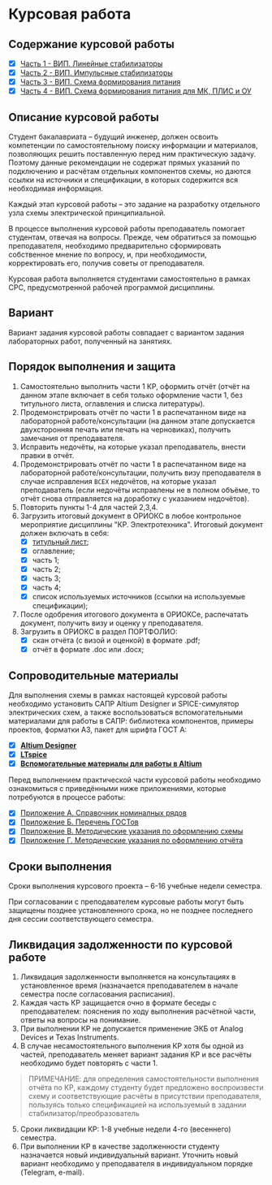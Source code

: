 # Курсовая работа

## Содержание курсовой работы

- [x] [Часть 1 - ВИП. Линейные стабилизаторы](./Part_1/README.md)  
- [x] [Часть 2 - ВИП. Импульсные стабилизаторы](./Part_2/README.md)  
- [x] [Часть 3 - ВИП. Схема формирования питания](./Part_3/README.md)
- [x] [Часть 4 - ВИП. Схема формирования питания для МК, ПЛИС и ОУ](./Part_4/README.md)

## Описание курсовой работы

Студент бакалавриата – будущий инженер, должен освоить компетенции по самостоятельному поиску информации и материалов, позволяющих решить поставленную перед ним практическую задачу. Поэтому данные рекомендации не содержат прямых указаний по подключению и расчётам отдельных компонентов схемы, но даются ссылки на источники и спецификации, в которых содержится вся необходимая информация.

Каждый этап курсовой работы – это задание на разработку отдельного узла схемы электрической принципиальной.

В процессе выполнения курсовой работы преподаватель помогает студентам, отвечая на вопросы. Прежде, чем обратиться за помощью преподавателя, необходимо предварительно сформировать собственное мнение по вопросу, и, при необходимости, корректировать его, получив советы от преподавателя.

Курсовая работа выполняется студентами самостоятельно в рамках СРС, предусмотренной рабочей программой дисциплины. 

## Вариант

Вариант задания курсовой работы совпадает с вариантом задания лабораторных работ, полученный на занятиях.

## Порядок выполнения и защита

1. Самостоятельно выполнить части 1 КР, оформить отчёт (отчёт на данном этапе включает в себя только оформление части 1, без титульного листа, оглавления и списка литературы).
2. Продемонстрировать отчёт по части 1 в распечатанном виде на лабораторной работе/консультации (на данном этапе допускается двухсторонняя печать или печать на черновиках), получить замечания от преподавателя.
3. Исправить недочёты, на которые указал преподаватель, внести правки в отчёт.
4. Продемонстрировать отчёт по части 1 в распечатанном виде на лабораторной работе/консультации, получить визу преподавателя в случае исправления `ВСЕХ` недочётов, на которые указал преподаватель (если недочёты исправлены не в полном объёме, то отчёт снова отправляется на доработку с указанием недочётов).
6. Повторить пункты 1-4 для частей 2,3,4.
8. Загрузить итоговый документ в ОРИОКС в любое контрольное мероприятие дисциплины "КР. Электротехника". Итоговый документ должен включать в себя:
    - [x] [титульный лист](./Titul_list.docx);
    - [x] оглавление;
    - [x] часть 1;
    - [x] часть 2;
    - [x] часть 3;
    - [x] часть 4;
    - [x] список используемых источников (ссылки на используемые спецификации);
9. После одобрения итогового документа в ОРИОКСе, распечатать документ, получить визу и оценку у преподавателя.
10. Загрузить в ОРИОКС в раздел ПОРТФОЛИО:
    - [x] скан отчёта (с визой и оценкой) в формате .pdf;
    - [x] отчёт в формате .doc или .docx;

## Сопроводительные материалы

Для выполнения схемы в рамках настоящей курсовой работы необходимо установить САПР Altium Designer и SPICE-симулятор электрических схем, а также воспользоваться вспомогательными материалами для работы в САПР: библиотека компонентов, примеры проектов, форматки А3, пакет для шрифта ГОСТ А:

- [x] **[Altium Designer](https://1drv.ms/f/s!AoDciBiVIuGkgcV2JYSgLOXXOr3G-A?e=51rPlc)**  
- [x] **[LTspice](https://1drv.ms/f/s!AoDciBiVIuGkgcUu0pop8-9Obpul-w?e=lXBUB3)**  
- [x] **[Вспомогательные материалы для работы в Altium](https://1drv.ms/f/s!AoDciBiVIuGkgbNWCQJwYsDw_9t2CA?e=sZTQLO)**  

Перед выполнением практической части курсовой работы необходимо ознакомиться с приведёнными ниже приложениями, которые потребуются в процессе работы:

- [x] [Приложение А. Справочник номиналных рядов](../appendix_D/README.md)  
- [x] [Приложение Б. Перечень ГОСТов](../appendix_A/README.md)  
- [x] [Приложение В. Методические указания по оформлению схемы](../appendix_B/README.md)  
- [x] [Приложение Г. Методические указания по оформлению отчёта](../appendix_C/README.md)  

## Сроки выполнения

Сроки выполнения курсового проекта – 6-16 учебные недели семестра.

При согласовании с преподавателем курсовые работы могут быть защищены позднее установленного срока, но не позднее последнего дня сессии соответствующего семестра.

## Ликвидация задолженности по курсовой работе

1. Ликвидация задолженности выполняется на консультациях в установленное время (назначается преподавателем в начале семестра после согласования расписания).
2. Каждая часть КР защищается очно в формате беседы с преподавателем: пояснения по ходу выполнения расчётной части, ответы на вопросы на понимание.
3. При выполнении КР не допускается применение ЭКБ от Analog Devices и Texas Instruments.
4. В случае несамостоятельного выполнения КР хотя бы одной из частей, преподаватель меняет вариант задания КР и все расчёты необходимо будет повторять с части 1.
> ПРИМЕЧАНИЕ: для определения самостоятельности выполнения отчёта по КР, каждому студенту будет предложено воспроизвести схему и соответствующие расчёты в присутствии преподавателя, пользуясь только спецификацией на используемый в задании стабилизатор/преобразователь
5. Сроки ликвидации КР: 1-8 учебные недели 4-го (весеннего) семестра.
6. При выполнении КР в качестве задолженности студенту назначается новый индивидуальный вариант. Уточнить новый вариант необходимо у преподавателя в индивидуальном порядке (Telegram, e-mail).
